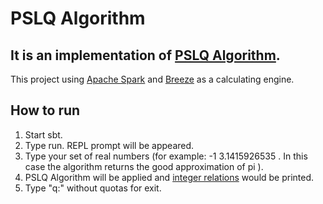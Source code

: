 PSLQ Algorithm
=========

## It is an implementation of [PSLQ Algorithm](http://mathworld.wolfram.com/PSLQAlgorithm.html).
This project using [Apache Spark](https://github.com/apache/spark) and [Breeze](https://github.com/scalanlp/breeze) as a calculating engine.

## How to run
1. Start sbt. 
2. Type run. REPL prompt will be appeared. 
3. Type your set of real numbers (for example: -1 3.1415926535 . In this case the algorithm returns the good approximation of pi ). 
4. PSLQ Algorithm will be applied and [integer relations](http://mathworld.wolfram.com/IntegerRelation.html) would be printed.
5. Type "q:" without quotas for exit.
